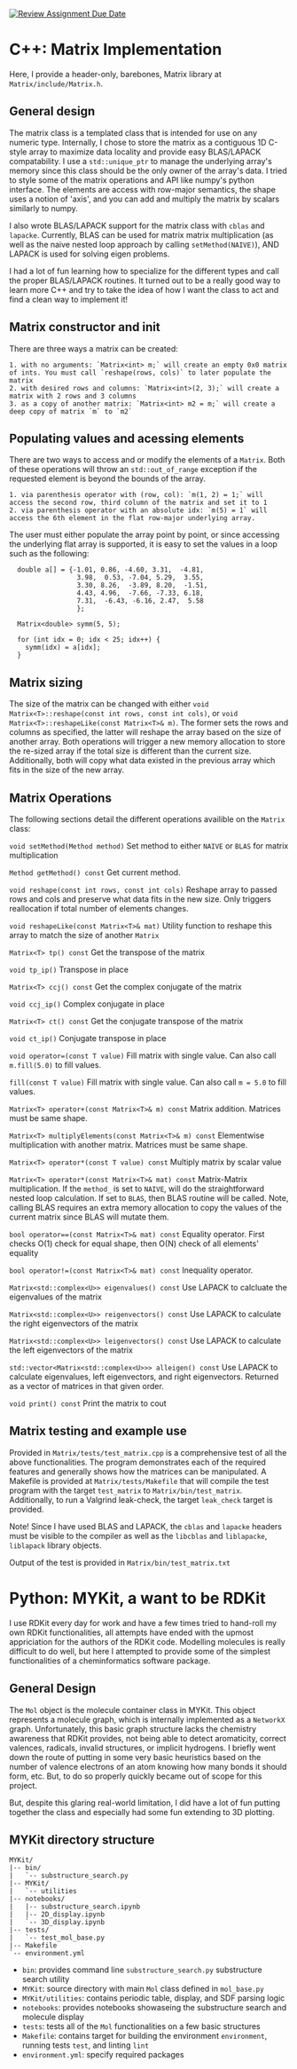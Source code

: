 [![Review Assignment Due Date](https://classroom.github.com/assets/deadline-readme-button-24ddc0f5d75046c5622901739e7c5dd533143b0c8e959d652212380cedb1ea36.svg)](https://classroom.github.com/a/ZQvpIPgx)

# C++: Matrix Implementation

Here, I provide a header-only, barebones, Matrix library at `Matrix/include/Matrix.h`.

## General design

The matrix class is a templated class that is intended for use on any numeric type. Internally, I chose to store the matrix as a contiguous 1D C-style array to maximize data locality and provide easy BLAS/LAPACK compatability. I use a `std::unique_ptr` to manage the underlying array's memory since this class should be the only owner of the array's data. I tried to style some of the matrix operations and API like numpy's python interface. The elements are access with row-major semantics, the shape uses a notion of 'axis', and you can add and multiply the matrix by scalars similarly to numpy. 

I also wrote BLAS/LAPACK support for the matrix class with `cblas` and `lapacke`. Currently, BLAS can be used for matrix matrix multiplication (as well as the naive nested loop approach by calling `setMethod(NAIVE)`), AND LAPACK is used for solving eigen problems. 

I had a lot of fun learning how to specialize for the different types and call the proper BLAS/LAPACK routines. It turned out to be a really good way to learn more C++ and try to take the idea of how I want the class to act and find a clean way to implement it!

## Matrix constructor and init

There are three ways a matrix can be created:

    1. with no arguments: `Matrix<int> m;` will create an empty 0x0 matrix of ints. You must call `reshape(rows, cols)` to later populate the matrix
    2. with desired rows and columns: `Matrix<int>(2, 3);` will create a matrix with 2 rows and 3 columns
    3. as a copy of another matrix: `Matrix<int> m2 = m;` will create a deep copy of matrix `m` to `m2`

## Populating values and acessing elements

There are two ways to access and or modify the elements of a `Matrix`. Both of these operations will throw an `std::out_of_range` exception if the requested element is beyond the bounds of the array.

    1. via parenthesis operator with (row, col): `m(1, 2) = 1;` will access the second row, third column of the matrix and set it to 1
    2. via parenthesis operator with an absolute idx: `m(5) = 1` will access the 6th element in the flat row-major underlying array.

The user must either populate the array point by point, or since accessing the underlying flat array is supported, it is easy to set the values in a loop such as the following:

```
  double a[] = {-1.01, 0.86, -4.60, 3.31,  -4.81, 
                 3.98,  0.53, -7.04, 5.29,  3.55,
                 3.30, 8.26,  -3.89, 8.20,  -1.51, 
                 4.43, 4.96,  -7.66, -7.33, 6.18, 
                 7.31,  -6.43, -6.16, 2.47,  5.58
                 };

  Matrix<double> symm(5, 5);

  for (int idx = 0; idx < 25; idx++) {
    symm(idx) = a[idx];
  }
```

## Matrix sizing

The size of the matrix can be changed with either `void Matrix<T>::reshape(const int rows, const int cols)`, or `void Matrix<T>::reshapeLike(const Matrix<T>& m)`. The former sets the rows and columns as specified, the latter will reshape the array based on the size of another array. Both operations will trigger a new memory allocation to store the re-sized array if the total size is different than the current size. Additionally, both will copy what data existed in the previous array which fits in the size of the new array.

## Matrix Operations

The following sections detail the different operations availible on the `Matrix` class:


`void setMethod(Method method)`
Set method to either `NAIVE` or `BLAS` for matrix multiplication

`Method getMethod() const`
Get current method.

`void reshape(const int rows, const int cols)`
Reshape array to passed rows and cols and preserve what data fits in the new size. Only triggers reallocation if total number of elements changes.

`void reshapeLike(const Matrix<T>& mat)`
Utility function to reshape this array to match the size of another `Matrix`

`Matrix<T> tp() const`
Get the transpose of the matrix

`void tp_ip()`
Transpose in place

`Matrix<T> ccj() const`
Get the complex conjugate of the matrix

`void ccj_ip()`
Complex conjugate in place

`Matrix<T> ct() const`
Get the conjugate transpose of the matrix

`void ct_ip()`
Conjugate transpose in place

`void operator=(const T value)`
Fill matrix with single value. Can also call `m.fill(5.0)` to fill values.

`fill(const T value)`
Fill matrix with single value. Can also call `m = 5.0` to fill values.

`Matrix<T> operator+(const Matrix<T>& m) const`
Matrix addition. Matrices must be same shape.

`Matrix<T> multiplyElements(const Matrix<T>& m) const`
Elementwise multiplication with another matrix. Matrices must be same shape.

`Matrix<T> operator*(const T value) const`
Multiply matrix by scalar value

`Matrix<T> operator*(const Matrix<T>& mat) const`
Matrix-Matrix multiplication. If the `method_` is set to `NAIVE`, will do the straightforward nested loop calculation. If set to `BLAS`, then BLAS routine will be called. Note, calling BLAS requires an extra memory allocation to copy the values of the current matrix since BLAS will mutate them.

`bool operator==(const Matrix<T>& mat) const`
Equality operator. First checks O(1) check for equal shape, then O(N) check of all elements' equality

`bool operator!=(const Matrix<T>& mat) const`
Inequality operator. 

`Matrix<std::complex<U>> eigenvalues() const`
Use LAPACK to calcluate the eigenvalues of the matrix

`Matrix<std::complex<U>> reigenvectors() const`
Use LAPACK to calculate the right eigenvectors of the matrix

`Matrix<std::complex<U>> leigenvectors() const`
Use LAPACK to calculate the left eigenvectors of the matrix

`std::vector<Matrix<std::complex<U>>> alleigen() const`
Use LAPACK to calculate eigenvalues, left eigenvectors, and right eigenvectors. Returned as a vector of matrices in that given order.

`void print() const`
Print the matrix to cout


## Matrix testing and example use

Provided in `Matrix/tests/test_matrix.cpp` is a comprehensive test of all the above functionalities. The program demonstrates each of the required features and generally shows how the matrices can be manipulated. A Makefile is provided at `Matrix/tests/Makefile` that will compile the test program with the target `test_matrix` to `Matrix/bin/test_matrix`. Additionally, to run a Valgrind leak-check, the target `leak_check` target is provided. 

Note! Since I have used BLAS and LAPACK, the `cblas` and `lapacke` headers must be visible to the compiler as well as the `libcblas` and `liblapacke`, `liblapack` library objects.

Output of the test is provided in `Matrix/bin/test_matrix.txt`

# Python: MYKit, a want to be RDKit

I use RDKit every day for work and have a few times tried to hand-roll my own RDKit functionalities, all attempts have ended with the upmost appriciation for the authors of the RDKit code. Modelling molecules is really difficult to do well, but here I attempted to provide some of the simplest functionalities of a cheminformatics software package. 

## General Design

The `Mol` object is the molecule container class in MYKit. This object represents a molecule graph, which is internally implemented as a `NetworkX` graph. Unfortunately, this basic graph structure lacks the chemistry awareness that RDKit provides, not being able to detect aromaticity, correct valences, radicals, invalid structures, or implicit hydrogens. I briefly went down the route of putting in some very basic heuristics based on the number of valence electrons of an atom knowing how many bonds it should form, etc. But, to do so properly quickly became out of scope for this project. 

But, despite this glaring real-world limitation, I did have a lot of fun putting together the class and especially had some fun extending to 3D plotting.

## MYKit directory structure

```
MYKit/
|-- bin/
|   `-- substructure_search.py
|-- MYKit/
|   `-- utilities
|-- notebooks/
|   |-- substructure_search.ipynb
|   |-- 2D_display.ipynb
|   `-- 3D_display.ipynb
|-- tests/
|   `-- test_mol_base.py
|-- Makefile
`-- environment.yml

```

 - `bin`: provides command line `substructure_search.py` substructure search utility
 - `MYKit`: source directory with main `Mol` class defined in `mol_base.py`
 - `MYKit/utilities`: contains periodic table, display, and SDF parsing logic
 - `notebooks`: provides notebooks showaseing the substructure search and molecule display
 - `tests`: tests all of the `Mol` functionalities on a few basic structures
 - `Makefile`: contains target for building the environment `environment`, running tests `test`, and linting `lint`
 - `environment.yml`: specify required packages






